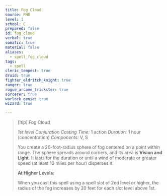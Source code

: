 ```yaml
---
title: Fog Cloud
source: PHB
level: 1
school: C
prepared: false
id: fog_cloud
verbal: true
somatic: true
material: false
aliases:
  - spell_fog_cloud
tags:
  - spell
cleric_tempest: true
druid: true
fighter_eldritch_knight: true
ranger: true
rogue_arcane_trickster: true
sorcerer: true
warlock_genie: true
wizard: true

---
```

>[!tip] Fog Cloud
>
> *1st level Conjuration*
> *Casting Time:* 1 action
> *Duration:* 1 hour (concentration)
> *Components:* V, S
>
>You create a 20-foot-radius sphere of fog centered on a point within range. The sphere spreads around corners, and its area is **Vision and Light**. It lasts for the duration or until a wind of moderate or greater speed (at least 10 miles per hour) disperses it.
>
>**At Higher Levels:**
>
>When you cast this spell using a spell slot of 2nd level or higher, the radius of the fog increases by 20 feet for each slot level above 1st.
>

